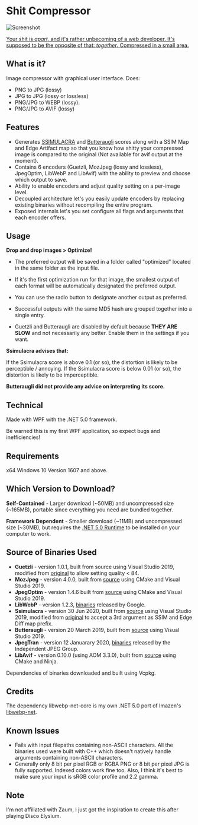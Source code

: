 # Shit Compressor

![Screenshot](https://user-images.githubusercontent.com/43489288/103145948-d03b5c00-477c-11eb-814c-95611c877a92.jpg "Screenshot")

[Your shit is _apart_, and it's rather unbecoming of a web developer. It's supposed to be the opposite of that: _together_. Compressed in a small area.](https://discoelysium.gamepedia.com/Volumetric_Shit_Compressor)

## What is it?

Image compressor with graphical user interface. Does:

- PNG to JPG (lossy)
- JPG to JPG (lossy or lossless)
- PNG/JPG to WEBP (lossy).
- PNG/JPG to AVIF (lossy)

## Features

- Generates [SSIMULACRA](https://github.com/cloudinary/ssimulacra) and [Butteraugli](https://github.com/google/butteraugli) scores along with a SSIM Map and Edge Artifact map so that you know how shitty your compressed image is compared to the original (Not available for avif output at the moment).
- Contains 6 encoders (Guetzli, MozJpeg (lossy and lossless), JpegOptim, LibWebP and LibAvif) with the ability to preview and choose which output to save.
- Ability to enable encoders and adjust quality setting on a per-image level.
- Decoupled architecture let's you easily update encoders by replacing existing binaries without recompiling the entire program.
- Exposed internals let's you set configure all flags and arguments that each encoder offers.

## Usage

**Drop and drop images > Optimize!**

- The preferred output will be saved in a folder called "optimized" located in the same folder as the input file.

- If it's the first optimization run for that image, the smallest output of each format will be automatically designated the preferred output.
- You can use the radio button to designate another output as preferred.
- Successful outputs with the same MD5 hash are grouped together into a single entry.
- Guetzli and Butteraugli are disabled by default because **THEY ARE SLOW** and not necessarily any better. Enable them in the settings if you want.

**Ssimulacra advises that:**

If the Ssimulacra score is above 0.1 (or so), the distortion is likely to be perceptible / annoying.
If the Ssimulacra score is below 0.01 (or so), the distortion is likely to be imperceptible.

**Butteraugli did not provide any advice on interpreting its score.**

## Technical

Made with WPF with the .NET 5.0 framework.

Be warned this is my first WPF application, so expect bugs and inefficiencies!

## Requirements

x64 Windows 10 Version 1607 and above.

## Which Version to Download?

**Self-Contained** - Larger download (~50MB) and uncompressed size (~165MB), portable since everything you need are bundled together.

**Framework Dependent** - Smaller download (~11MB) and uncompressed size (~30MB), but requires the [.NET 5.0 Runtime](https://dotnet.microsoft.com/download/dotnet/current/runtime) to be installed on your computer to work.

## Source of Binaries Used

- **Guetzli** - version 1.0.1, built from source using Visual Studio 2019, modified from [original](https://github.com/google/guetzli/releases/tag/v1.0.1) to allow setting quality < 84.
- **MozJpeg** - version 4.0.0, built from [source](https://github.com/mozilla/mozjpeg/releases/tag/v4.0.0) using CMake and Visual Studio 2019.
- **JpegOptim** - version 1.4.6 built from [source](https://github.com/tjko/jpegoptim/releases/tag/RELEASE.1.4.6) using CMake and Visual Studio 2019.
- **LibWebP** - version 1.2.3, [binaries](https://storage.googleapis.com/downloads.webmproject.org/releases/webp/index.html) released by Google.
- **Ssimulacra** - version 30 Jun 2020, built from [source](https://gist.github.com/jialiang/c614b72d7b67ae93bcfe437f1b481a52) using Visual Studio 2019, modified from [original](https://github.com/cloudinary/ssimulacra) to accept a 3rd argument as SSIM and Edge Diff map prefix.
- **Butteraugli** - version 20 March 2019, built from [source](https://github.com/google/butteraugli) using Visual Studio 2019.
- **JpegTran** - version 12 Januarary 2020, [binaries](https://jpegclub.org/jpegtran/) released by the Independent JPEG Group.
- **LibAvif** - version 0.10.0 (using AOM 3.3.0), built from [source](https://github.com/AOMediaCodec/libavif) using CMake and Ninja.

Dependencies of binaries downloaded and built using Vcpkg.

## Credits

The dependency libwebp-net-core is my own .NET 5.0 port of Imazen's [libwebp-net](https://github.com/imazen/libwebp-net).

## Known Issues

- Fails with input filepaths containing non-ASCII characters. All the binaries used were built with C++ which doesn't natively handle arguments containing non-ASCII characters.
- Generally only 8 bit per pixel RGB or RGBA PNG or 8 bit per pixel JPG is fully supported. Indexed colors work fine too. Also, I think it's best to make sure your input is sRGB color profile and 2.2 gamma.

## Note

I'm not affiliated with Zaum, I just got the inspiration to create this after playing Disco Elysium.
